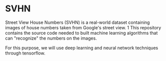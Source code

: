 # SVHN
Street View House Numbers (SVHN) is a real-world dataset containing images of house numbers taken from Google's street view. 1
This repository contains the source code needed to built machine learning algorithms that can "recognize" the numbers on the images.

For this purpose, we will use deep learning and neural network techniques through tensorflow.
